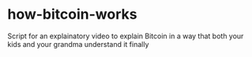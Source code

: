# how-bitcoin-works
Script for an explainatory video to explain Bitcoin in a way that both your kids and your grandma understand it finally

